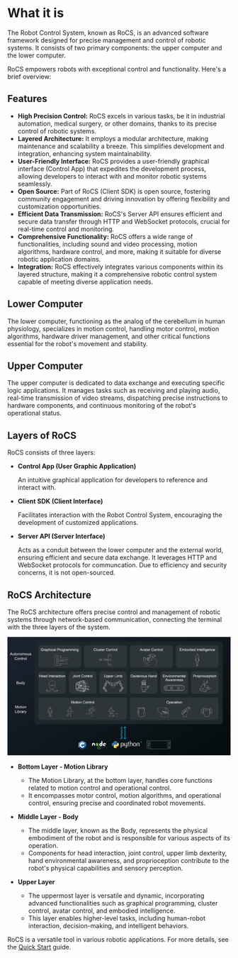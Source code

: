 # What it is

The Robot Control System, known as RoCS, is an advanced software framework designed for precise management and control of robotic systems. It consists of two primary components: the upper computer and the lower computer.

RoCS empowers robots with exceptional control and functionality. Here's a brief overview:

## Features

* **High Precision Control:** RoCS excels in various tasks, be it in industrial automation, medical surgery, or other domains, thanks to its precise control of robotic systems.
* **Layered Architecture:** It employs a modular architecture, making maintenance and scalability a breeze. This simplifies development and integration, enhancing system maintainability.
* **User-Friendly Interface:** RoCS provides a user-friendly graphical interface (Control App) that expedites the development process, allowing developers to interact with and monitor robotic systems seamlessly.
* **Open Source:** Part of RoCS (Client SDK) is open source, fostering community engagement and driving innovation by offering flexibility and customization opportunities.
* **Efficient Data Transmission:** RoCS's Server API ensures efficient and secure data transfer through HTTP and WebSocket protocols, crucial for real-time control and monitoring.
* **Comprehensive Functionality:** RoCS offers a wide range of functionalities, including sound and video processing, motion algorithms, hardware control, and more, making it suitable for diverse robotic application domains.
* **Integration:** RoCS effectively integrates various components within its layered structure, making it a comprehensive robotic control system capable of meeting diverse application needs.

## Lower Computer

The lower computer, functioning as the analog of the cerebellum in human physiology, specializes in motion control, handling motor control, motion algorithms, hardware driver management, and other critical functions essential for the robot's movement and stability.

## Upper Computer

The upper computer is dedicated to data exchange and executing specific logic applications. It manages tasks such as receiving and playing audio, real-time transmission of video streams, dispatching precise instructions to hardware components, and continuous monitoring of the robot's operational status.

## Layers of RoCS

RoCS consists of three layers:

* **Control App (User Graphic Application)**

  An intuitive graphical application for developers to reference and interact with.
* **Client SDK (Client Interface)**

  Facilitates interaction with the Robot Control System, encouraging the development of customized applications.
* **Server API (Server Interface)**

  Acts as a conduit between the lower computer and the external world, ensuring efficient and secure data exchange. It leverages HTTP and WebSocket protocols for communcation. Due to efficiency and security concerns, it is not open-sourced.

## RoCS Architecture

The RoCS architecture offers precise control and management of robotic systems through network-based communication, connecting the terminal with the three layers of the system.

![](static/about_rocs.png)

* **Bottom Layer - Motion Library**

  * The Motion Library, at the bottom layer, handles core functions related to motion control and operational control.
  * It encompasses motor control, motion algorithms, and operational control, ensuring precise and coordinated robot movements.
* **Middle Layer - Body**

  * The middle layer, known as the Body, represents the physical embodiment of the robot and is responsible for various aspects of its operation.
  * Components for head interaction, joint control, upper limb dexterity, hand environmental awareness, and proprioception contribute to the robot's physical capabilities and sensory perception.
* **Upper Layer**

  * The uppermost layer is versatile and dynamic, incorporating advanced functionalities such as graphical programming, cluster control, avatar control, and embodied intelligence.
  * This layer enables higher-level tasks, including human-robot interaction, decision-making, and intelligent behaviors.

RoCS is a versatile tool in various robotic applications. For more details, see the [Quick Start](https://chat.openai.com/c/quick_start/overview.md) guide.
